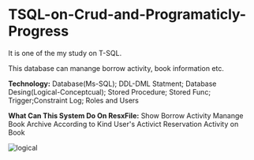 # TSQL-on-Crud-and-Programaticly-Progress
It is one of the my study on T-SQL.

This database can manange borrow activity, book information etc.

<b>Technology:</b>
Database(Ms-SQL); DDL-DML Statment; Database Desing(Logical-Conceptcual); Stored Procedure; Stored Func; Trigger;Constraint Log; Roles and Users

<b>What Can This System Do On ResxFile:</b> Show Borrow Activity Manange Book Archive According to Kind User's Activict Reservation Activity on Book


![logical](https://github.com/EyupCanARSLAN/TSQL-on-Crud-and-Programaticly-Progress/assets/22656439/0eca4d05-5f2b-4312-b009-9ace4f672304)



